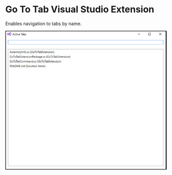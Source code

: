 # Go To Tab Visual Studio Extension
Enables navigation to tabs by name.

![Extension screenshot](images/Screenshot.png "Screenshot")
